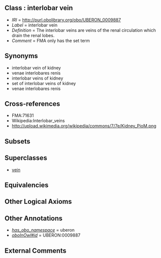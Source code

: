 
## Class : interlobar vein

 * *IRI* = http://purl.obolibrary.org/obo/UBERON_0009887
 * *Label* = interlobar vein
 * *Definition* = The interlobar veins are veins of the renal circulation which drain the renal lobes.
 * *Comment* = FMA only has the set term

## Synonyms

 * interlobar vein of kidney
 * venae interlobares renis
 * interlobar veins of kidney
 * set of interlobar veins of kidney
 * venae interlobares renis

## Cross-references

 * FMA:71631
 * Wikipedia:Interlobar_veins
 * http://upload.wikimedia.org/wikipedia/commons/7/7e/Kidney_PioM.png

## Subsets


## Superclasses

 * [vein](../../UBERON/38/UBERON_0001638.md)

## Equivalencies


## Other Logical Axioms


## Other Annotations

 * *[has_obo_namespace](../../ce/oboInOwl#hasOBONamespace.md)* = uberon
 * *[oboInOwl#id](../../id/oboInOwl#id.md)* = UBERON:0009887

## External Comments

